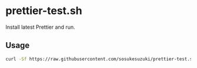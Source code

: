 # prettier-test.sh

Install latest Prettier and run.

## Usage

```sh
curl -Sf https://raw.githubusercontent.com/sosukesuzuki/prettier-test.sh/main/prettier-test.sh | bash -s VERSION
```
